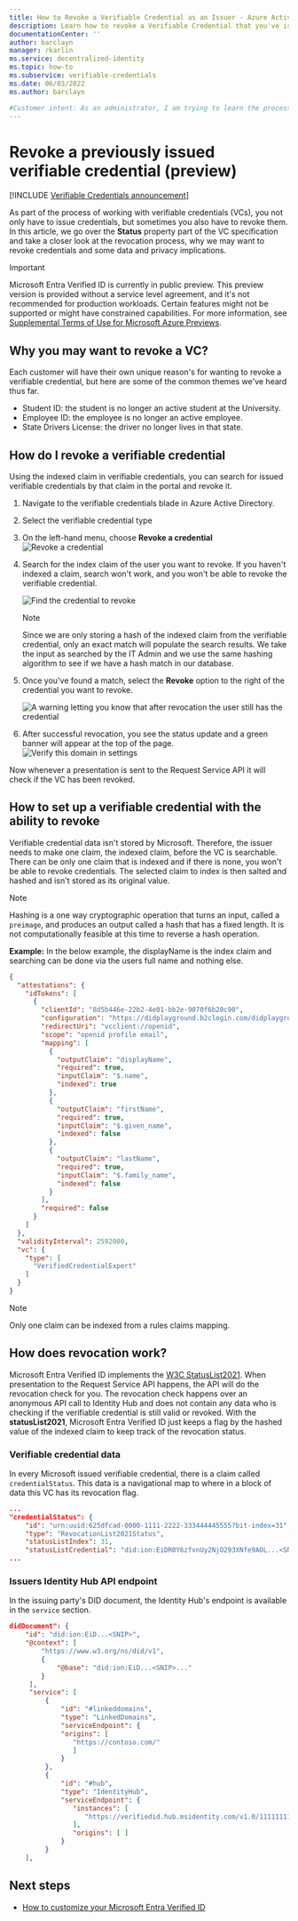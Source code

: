 ```yaml
---
title: How to Revoke a Verifiable Credential as an Issuer - Azure Active Directory Verifiable Credentials (preview)
description: Learn how to revoke a Verifiable Credential that you've issued
documentationCenter: ''
author: barclayn
manager: rkarlin
ms.service: decentralized-identity
ms.topic: how-to
ms.subservice: verifiable-credentials
ms.date: 06/03/2022
ms.author: barclayn

#Customer intent: As an administrator, I am trying to learn the process of revoking verifiable credentials that I have issued
---
```


# Revoke a previously issued verifiable credential (preview)

[!INCLUDE [Verifiable Credentials announcement](../../../includes/verifiable-credentials-brand.md)]

As part of the process of working with verifiable credentials (VCs), you not only have to issue credentials, but sometimes you also have to revoke them. In this article, we go over the **Status** property part of the VC specification and take a closer look at the revocation process, why we may want to revoke credentials and some data and privacy implications.

> [!IMPORTANT]
> Microsoft Entra Verified ID is currently in public preview.
> This preview version is provided without a service level agreement, and it's not recommended for production workloads. Certain features might not be supported or might have constrained capabilities. 
> For more information, see [Supplemental Terms of Use for Microsoft Azure Previews](https://azure.microsoft.com/support/legal/preview-supplemental-terms/).

## Why you may want to revoke a VC?

Each customer will have their own unique reason's for wanting to revoke a verifiable credential, but here are some of the common themes we've heard thus far. 

- Student ID: the student is no longer an active student at the University.
- Employee ID: the employee is no longer an active employee.
- State Drivers License: the driver no longer lives in that state.

## How do I revoke a verifiable credential

Using the indexed claim in verifiable credentials, you can search for issued verifiable credentials by that claim in the portal and revoke it.

1. Navigate to the verifiable credentials blade in Azure Active Directory.
1. Select the verifiable credential type
1. On the left-hand menu, choose **Revoke a credential**
   ![Revoke a credential](media/how-to-issuer-revoke/settings-revoke.png) 
1. Search for the index claim of the user you want to revoke. If you haven't indexed a claim, search won't work, and you won't be able to revoke the verifiable credential.

   ![Find the credential to revoke](media/how-to-issuer-revoke/revoke-search.png)

    >[!NOTE]
    >Since we are only storing a hash of the indexed claim from the verifiable credential, only an exact match will populate the search results. We take the input as searched by the IT Admin and we use the same hashing algorithm to see if we have a hash match in our database.
    
1. Once you've found a match, select the **Revoke** option to the right of the credential you want to revoke.

   ![A warning letting you know that after revocation the user still has the credential](media/how-to-issuer-revoke/warning.png) 

1. After successful revocation, you see the status update and a green banner will appear at the top of the page. 
   ![Verify this domain in settings](media/how-to-issuer-revoke/revoke-successful.png) 

Now whenever a presentation is sent to the Request Service API it will check if the VC has been revoked.

## How to set up a verifiable credential with the ability to revoke

Verifiable credential data isn't stored by Microsoft. Therefore, the issuer needs to make one claim, the indexed claim, before the VC is searchable. There can be only one claim that is indexed and if there is none, you won't be able to revoke credentials. The selected claim to index is then salted and hashed and isn't stored as its original value.

>[!NOTE]
>Hashing is a one way cryptographic operation that turns an input, called a ```preimage```, and produces an output called a hash that has a fixed length. It is not computationally feasible at this time to reverse a hash operation.

**Example:** In the below example, the displayName is the index claim and searching can be done via the users full name and nothing else. 

```json
{
  "attestations": {
    "idTokens": [
      {
        "clientId": "8d5b446e-22b2-4e01-bb2e-9070f6b20c90",
        "configuration": "https://didplayground.b2clogin.com/didplayground.onmicrosoft.com/B2C_1_sisu/v2.0/.well-known/openid-configuration",
        "redirectUri": "vcclient://openid",
        "scope": "openid profile email",
        "mapping": [
          {
            "outputClaim": "displayName",
            "required": true,
            "inputClaim": "$.name",
            "indexed": true
          },
          {
            "outputClaim": "firstName",
            "required": true,
            "inputClaim": "$.given_name",
            "indexed": false
          },
          {
            "outputClaim": "lastName",
            "required": true,
            "inputClaim": "$.family_name",
            "indexed": false
          }
        ],
        "required": false
      }
    ]
  },
  "validityInterval": 2592000,
  "vc": {
    "type": [
      "VerifiedCredentialExpert"
    ]
  }
}
```

>[!NOTE]
>Only one claim can be indexed from a rules claims mapping.  


## How does revocation work?

Microsoft Entra Verified ID implements the [W3C StatusList2021](https://github.com/w3c-ccg/vc-status-list-2021/tree/343b8b59cddba4525e1ef355356ae760fc75904e). When presentation to the Request Service API happens, the API will do the revocation check for you. The revocation check happens over an anonymous API call to Identity Hub and does not contain any data who is checking if the verifiable credential is still valid or revoked. With the **statusList2021**, Microsoft Entra Verified ID just keeps a flag by the hashed value of the indexed claim to keep track of the revocation status. 

### Verifiable credential data 

In every Microsoft issued verifiable credential, there is a claim called `credentialStatus`. This data is a navigational map to where in a block of data this VC has its revocation flag.

```json
...
"credentialStatus": { 
    "id": "urn:uuid:625dfcad-0000-1111-2222-333444445555?bit-index=31", 
    "type": "RevocationList2021Status", 
    "statusListIndex": 31, 
    "statusListCredential": "did:ion:EiDR0Y6zfvnUy2NjO293XNfe9AOL...<SNIP>...?service=IdentityHub&queries=...data..." 
...
```

### Issuers Identity Hub API endpoint

In the issuing party's DID document, the Identity Hub's endpoint is available in the `service` section. 

```json
didDocument": {
    "id": "did:ion:EiD...<SNIP>",
    "@context": [
        "https://www.w3.org/ns/did/v1",
        {
            "@base": "did:ion:EiD...<SNIP>..."
        }
     ],
     "service": [
         {
             "id": "#linkeddomains",
             "type": "LinkedDomains",
             "serviceEndpoint": {
             "origins": [
                "https://contoso.com/"
                ]
             }
         },
         {
             "id": "#hub",
             "type": "IdentityHub",
             "serviceEndpoint": {
                "instances": [
                   "https://verifiedid.hub.msidentity.com/v1.0/11111111-2222-3333-4444-000000000000"
                ],
                "origins": [ ]
             }
         }
    ],
```

## Next steps

- [How to customize your Microsoft Entra Verified ID](credential-design.md)